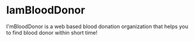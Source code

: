 # IamBloodDonor
I'mBloodDonor is a web based blood donation organization that helps you to find blood donor within short time!
